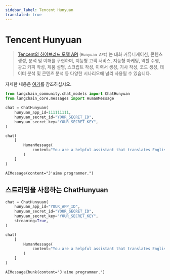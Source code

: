```yaml
---
sidebar_label: Tencent Hunyuan
translated: true
---
```


# Tencent Hunyuan

> [Tencent의 하이브리드 모델 API](https://cloud.tencent.com/document/product/1729) (`Hunyuan API`)
> 는 대화 커뮤니케이션, 콘텐츠 생성, 분석 및 이해를 구현하며,
> 지능형 고객 서비스, 지능형 마케팅, 역할 수행, 광고 카피 작성, 제품 설명,
> 스크립트 작성, 이력서 생성, 기사 작성, 코드 생성, 데이터 분석 및 콘텐츠
> 분석 등 다양한 시나리오에 널리 사용될 수 있습니다.

자세한 내용은 [여기](https://cloud.tencent.com/document/product/1729)를 참조하십시오.

```python
from langchain_community.chat_models import ChatHunyuan
from langchain_core.messages import HumanMessage
```

```python
chat = ChatHunyuan(
    hunyuan_app_id=111111111,
    hunyuan_secret_id="YOUR_SECRET_ID",
    hunyuan_secret_key="YOUR_SECRET_KEY",
)
```

```python
chat(
    [
        HumanMessage(
            content="You are a helpful assistant that translates English to French. Translate this sentence from English to French: I love programming."
        )
    ]
)
```

```output
AIMessage(content="J'aime programmer.")
```

## 스트리밍을 사용하는 ChatHunyuan

```python
chat = ChatHunyuan(
    hunyuan_app_id="YOUR_APP_ID",
    hunyuan_secret_id="YOUR_SECRET_ID",
    hunyuan_secret_key="YOUR_SECRET_KEY",
    streaming=True,
)
```

```python
chat(
    [
        HumanMessage(
            content="You are a helpful assistant that translates English to French. Translate this sentence from English to French: I love programming."
        )
    ]
)
```

```output
AIMessageChunk(content="J'aime programmer.")
```